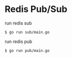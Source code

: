 # Redis Pub/Sub

run redis sub
```
$ go run sub/main.go
```

run redis pub
```
$ go run pub/main.go
```
